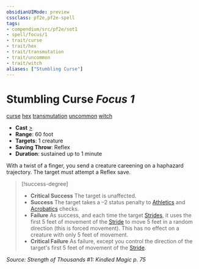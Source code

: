 ```yaml
---
obsidianUIMode: preview
cssclass: pf2e,pf2e-spell
tags:
- compendium/src/pf2e/sot1
- spell/focus/1
- trait/curse
- trait/hex
- trait/transmutation
- trait/uncommon
- trait/witch
aliases: ["Stumbling Curse"]
---
```

# Stumbling Curse *Focus 1*   
[curse](rules/traits/curse.md "Curse Effect Trait")  [hex](rules/traits/hex-apg.md "Hex Combat Trait")  [transmutation](rules/traits/transmutation.md "Transmutation School Trait")  [uncommon](rules/traits/uncommon.md "Uncommon Rarity Trait")  [witch](rules/traits/witch-apg.md "Witch Class Trait")  

- **Cast** [>](rules/core-rulebook/chapter-9-playing-the-game.md#Actions "Single Action") 
- **Range**: 60 foot
- **Targets**: 1 creature
- **Saving Throw**: Reflex
- **Duration**: sustained up to 1 minute

With a twist of a finger, you send a creature careening on a haphazard trajectory. The target must attempt a Reflex save.

> [!success-degree] 
> - **Critical Success** The target is unaffected.
> - **Success** The target takes a –2 status penalty to [Athletics](compendium/skills.md#Athletics) and [Acrobatics](compendium/skills.md#Acrobatics) checks.
> - **Failure** As success, and each time the target [Strides](rules/actions/stride.md), it uses the first 5 feet of movement of the [Stride](rules/actions/stride.md) to move 5 feet in a random direction (this is forced movement). This has no effect on a creature with only 5 feet of movement.
> - **Critical Failure** As failure, except you control the direction of the target's first 5 feet of movement of the [Stride](rules/actions/stride.md).

*Source: Strength of Thousands #1: Kindled Magic p. 75*